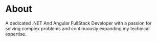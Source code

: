 # About
A dedicated .NET And Angular FullStack Developer with a passion for solving complex problems and continuously expanding my technical expertise.
